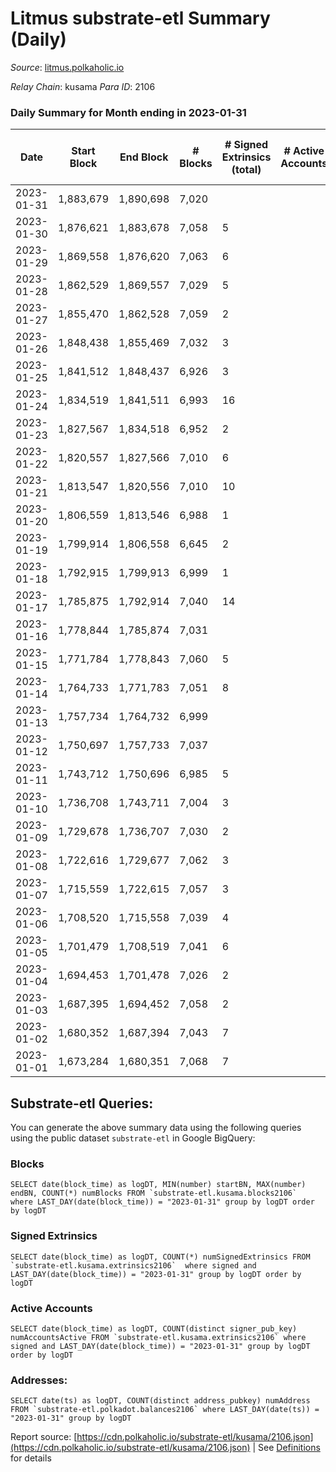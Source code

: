 # Litmus substrate-etl Summary (Daily)

_Source_: [litmus.polkaholic.io](https://litmus.polkaholic.io)

*Relay Chain*: kusama
*Para ID*: 2106



### Daily Summary for Month ending in 2023-01-31


| Date | Start Block | End Block | # Blocks | # Signed Extrinsics (total) | # Active Accounts | # Passive | # New | # Addresses with Balances | # Events | # Transfers | # XCM Transfers In | # XCM Transfers Out |
| ---- | ----------- | --------- | -------- | --------------------------- | ----------------- | --------- | ----- | ------------------------- | -------- | ----------- | ------------------ | ------------------- |
| 2023-01-31 | 1,883,679 | 1,890,698 | 7,020  |  |  |  |  | 13,902 | 14,044 |   |   |   |
| 2023-01-30 | 1,876,621 | 1,883,678 | 7,058  | 5 |  |  | 1 | 13,902 | 14,153 |   |   |   |
| 2023-01-29 | 1,869,558 | 1,876,620 | 7,063  | 6 |  | 2 |  | 13,901 | 14,173 | 3 ($88.79) |   | 1 ($88.36) |
| 2023-01-28 | 1,862,529 | 1,869,557 | 7,029  | 5 |  | 1 | 1 | 13,904 | 14,102 | 2 ($36.95) |   |   |
| 2023-01-27 | 1,855,470 | 1,862,528 | 7,059  | 2 |  |  |  | 13,905 | 14,134 |   |   |   |
| 2023-01-26 | 1,848,438 | 1,855,469 | 7,032  | 3 |  |  |  | 13,905 | 14,089 |   |   |   |
| 2023-01-25 | 1,841,512 | 1,848,437 | 6,926  | 3 |  |  |  | 13,906 | 13,873 |   |   |   |
| 2023-01-24 | 1,834,519 | 1,841,511 | 6,993  | 16 |  | 1 | 1 | 13,906 | 14,098 | 8 ($781.64) |   |   |
| 2023-01-23 | 1,827,567 | 1,834,518 | 6,952  | 2 |  | 1 | 1 | 13,906 | 13,922 | 1 ($0.50) |   |   |
| 2023-01-22 | 1,820,557 | 1,827,566 | 7,010  | 6 |  | 1 | 1 | 13,905 | 14,071 | 1 ($1.49) |   |   |
| 2023-01-21 | 1,813,547 | 1,820,556 | 7,010  | 10 |  | 1 | 2 | 13,905 | 14,092 | 6 ($76.75) |   |   |
| 2023-01-20 | 1,806,559 | 1,813,546 | 6,988  | 1 |  |  |  | 13,904 | 13,986 |   |   |   |
| 2023-01-19 | 1,799,914 | 1,806,558 | 6,645  | 2 |  | 1 | 1 | 13,904 | 13,308 | 1 ($25.75) |   |   |
| 2023-01-18 | 1,792,915 | 1,799,913 | 6,999  | 1 |  |  |  | 13,903 | 14,006 |   |   |   |
| 2023-01-17 | 1,785,875 | 1,792,914 | 7,040  | 14 |  | 1 | 2 | 13,903 | 14,175 | 5 ($114.95) |   |   |
| 2023-01-16 | 1,778,844 | 1,785,874 | 7,031  |  |  |  |  | 13,901 | 14,066 |   |   |   |
| 2023-01-15 | 1,771,784 | 1,778,843 | 7,060  | 5 |  | 1 | 1 | 13,901 | 14,160 | 1 ($6.39) |   | 1 ($6.37) |
| 2023-01-14 | 1,764,733 | 1,771,783 | 7,051  | 8 |  | 1 | 1 | 13,900 | 14,157 | 2 ($13.51) |   |   |
| 2023-01-13 | 1,757,734 | 1,764,732 | 6,999  |  |  |  |  | 13,900 | 14,005 |   |   |   |
| 2023-01-12 | 1,750,697 | 1,757,733 | 7,037  |  |  |  |  | 13,900 | 14,078 |   |   |   |
| 2023-01-11 | 1,743,712 | 1,750,696 | 6,985  | 5 |  |  |  | 13,900 | 14,004 |   |   |   |
| 2023-01-10 | 1,736,708 | 1,743,711 | 7,004  | 3 |  | 1 |  | 13,900 | 14,030 | 2 ($55.35) |   |   |
| 2023-01-09 | 1,729,678 | 1,736,707 | 7,030  | 2 |  |  |  | 13,900 | 14,078 |   |   |   |
| 2023-01-08 | 1,722,616 | 1,729,677 | 7,062  | 3 |  | 1 | 1 | 13,900 | 14,151 | 1 ($1.08) |   |   |
| 2023-01-07 | 1,715,559 | 1,722,615 | 7,057  | 3 |  | 2 | 2 | 13,901 | 14,141 | 2 ($1.98) |   |   |
| 2023-01-06 | 1,708,520 | 1,715,558 | 7,039  | 4 |  | 2 |  | 13,900 | 14,109 | 3 ($10.08) |   |   |
| 2023-01-05 | 1,701,479 | 1,708,519 | 7,041  | 6 |  | 1 | 1 | 13,900 | 14,129 | 2 ($234.23) |   |   |
| 2023-01-04 | 1,694,453 | 1,701,478 | 7,026  | 2 |  |  |  | 13,900 | 14,068 |   |   |   |
| 2023-01-03 | 1,687,395 | 1,694,452 | 7,058  | 2 |  |  |  | 13,900 | 14,132 |   |   |   |
| 2023-01-02 | 1,680,352 | 1,687,394 | 7,043  | 7 |  |  | 1 | 13,900 | 14,136 | 1 ($72.04) | 1 ($0.77) |   |
| 2023-01-01 | 1,673,284 | 1,680,351 | 7,068  | 7 |  |  |  | 13,900 | 14,188 |   |   |   |

## Substrate-etl Queries:
You can generate the above summary data using the following queries using the public dataset `substrate-etl` in Google BigQuery:


### Blocks
```
SELECT date(block_time) as logDT, MIN(number) startBN, MAX(number) endBN, COUNT(*) numBlocks FROM `substrate-etl.kusama.blocks2106`  where LAST_DAY(date(block_time)) = "2023-01-31" group by logDT order by logDT
```


### Signed Extrinsics
```
SELECT date(block_time) as logDT, COUNT(*) numSignedExtrinsics FROM `substrate-etl.kusama.extrinsics2106`  where signed and LAST_DAY(date(block_time)) = "2023-01-31" group by logDT order by logDT
```


### Active Accounts
```
SELECT date(block_time) as logDT, COUNT(distinct signer_pub_key) numAccountsActive FROM `substrate-etl.kusama.extrinsics2106` where signed and LAST_DAY(date(block_time)) = "2023-01-31" group by logDT order by logDT
```


### Addresses:
```
SELECT date(ts) as logDT, COUNT(distinct address_pubkey) numAddress FROM `substrate-etl.polkadot.balances2106` where LAST_DAY(date(ts)) = "2023-01-31" group by logDT
```



Report source: [https://cdn.polkaholic.io/substrate-etl/kusama/2106.json](https://cdn.polkaholic.io/substrate-etl/kusama/2106.json) | See [Definitions](/DEFINITIONS.md) for details
